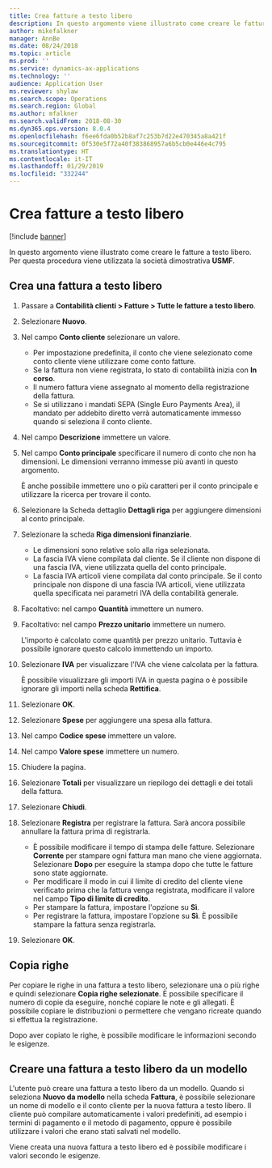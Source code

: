 ```yaml
---
title: Crea fatture a testo libero
description: In questo argomento viene illustrato come creare le fatture a testo libero.
author: mikefalkner
manager: AnnBe
ms.date: 08/24/2018
ms.topic: article
ms.prod: ''
ms.service: dynamics-ax-applications
ms.technology: ''
audience: Application User
ms.reviewer: shylaw
ms.search.scope: Operations
ms.search.region: Global
ms.author: mfalkner
ms.search.validFrom: 2018-08-30
ms.dyn365.ops.version: 8.0.4
ms.openlocfilehash: f6ee6fda0b52b8af7c253b7d22e470345a8a421f
ms.sourcegitcommit: 0f530e5f72a40f383868957a6b5cb0e446e4c795
ms.translationtype: HT
ms.contentlocale: it-IT
ms.lasthandoff: 01/29/2019
ms.locfileid: "332244"
---
```

# <a name="create-free-text-invoices"></a>Crea fatture a testo libero

[!include [banner](../includes/banner.md)]

In questo argomento viene illustrato come creare le fatture a testo libero. Per questa procedura viene utilizzata la società dimostrativa **USMF**.

## <a name="create-a-free-text-invoice"></a>Crea una fattura a testo libero

1. Passare a **Contabilità clienti \> Fatture \> Tutte le fatture a testo libero**.
2. Selezionare **Nuovo**.
3. Nel campo **Conto cliente** selezionare un valore.

    * Per impostazione predefinita, il conto che viene selezionato come conto cliente viene utilizzare come conto fatture.
    * Se la fattura non viene registrata, lo stato di contabilità inizia con **In corso**.
    * Il numero fattura viene assegnato al momento della registrazione della fattura.
    * Se si utilizzano i mandati SEPA (Single Euro Payments Area), il mandato per addebito diretto verrà automaticamente immesso quando si seleziona il conto cliente.

4. Nel campo **Descrizione** immettere un valore.
5. Nel campo **Conto principale** specificare il numero di conto che non ha dimensioni. Le dimensioni verranno immesse più avanti in questo argomento.

    È anche possibile immettere uno o più caratteri per il conto principale e utilizzare la ricerca per trovare il conto.

6. Selezionare la Scheda dettaglio **Dettagli riga** per aggiungere dimensioni al conto principale.
7. Selezionare la scheda **Riga dimensioni finanziarie**.

    * Le dimensioni sono relative solo alla riga selezionata.
    * La fascia IVA viene compilata dal cliente. Se il cliente non dispone di una fascia IVA, viene utilizzata quella del conto principale.
    * La fascia IVA articoli viene compilata dal conto principale. Se il conto principale non dispone di una fascia IVA articoli, viene utilizzata quella specificata nei parametri IVA della contabilità generale.

8. Facoltativo: nel campo **Quantità** immettere un numero.
9. Facoltativo: nel campo **Prezzo unitario** immettere un numero.

    L'importo è calcolato come quantità per prezzo unitario. Tuttavia è possibile ignorare questo calcolo immettendo un importo.

10. Selezionare **IVA** per visualizzare l'IVA che viene calcolata per la fattura.

    È possibile visualizzare gli importi IVA in questa pagina o è possibile ignorare gli importi nella scheda **Rettifica**.

11. Selezionare **OK**.
12. Selezionare **Spese** per aggiungere una spesa alla fattura.
13. Nel campo **Codice spese** immettere un valore.
14. Nel campo **Valore spese** immettere un numero.
15. Chiudere la pagina.
16. Selezionare **Totali** per visualizzare un riepilogo dei dettagli e dei totali della fattura.
17. Selezionare **Chiudi**.
18. Selezionare **Registra** per registrare la fattura. Sarà ancora possibile annullare la fattura prima di registrarla.

    * È possibile modificare il tempo di stampa delle fatture. Selezionare **Corrente** per stampare ogni fattura man mano che viene aggiornata. Selezionare **Dopo** per eseguire la stampa dopo che tutte le fatture sono state aggiornate.
    * Per modificare il modo in cui il limite di credito del cliente viene verificato prima che la fattura venga registrata, modificare il valore nel campo **Tipo di limite di credito**.
    * Per stampare la fattura, impostare l'opzione su **Sì**.
    * Per registrare la fattura, impostare l'opzione su **Sì**. È possibile stampare la fattura senza registrarla.

19. Selezionare **OK**.

## <a name="copy-lines"></a>Copia righe
Per copiare le righe in una fattura a testo libero, selezionare una o più righe e quindi selezionare **Copia righe selezionate**. È possibile specificare il numero di copie da eseguire, nonché copiare le note e gli allegati. È possibile copiare le distribuzioni o permettere che vengano ricreate quando si effettua la registrazione.

Dopo aver copiato le righe, è possibile modificare le informazioni secondo le esigenze.

## <a name="create-a-free-text-invoice-from-a-template"></a>Creare una fattura a testo libero da un modello
L'utente può creare una fattura a testo libero da un modello. Quando si seleziona **Nuovo da modello** nella scheda **Fattura**, è possibile selezionare un nome di modello e il conto cliente per la nuova fattura a testo libero. Il cliente può compilare automaticamente i valori predefiniti, ad esempio i termini di pagamento e il metodo di pagamento, oppure è possibile utilizzare i valori che erano stati salvati nel modello.

Viene creata una nuova fattura a testo libero ed è possibile modificare i valori secondo le esigenze.
